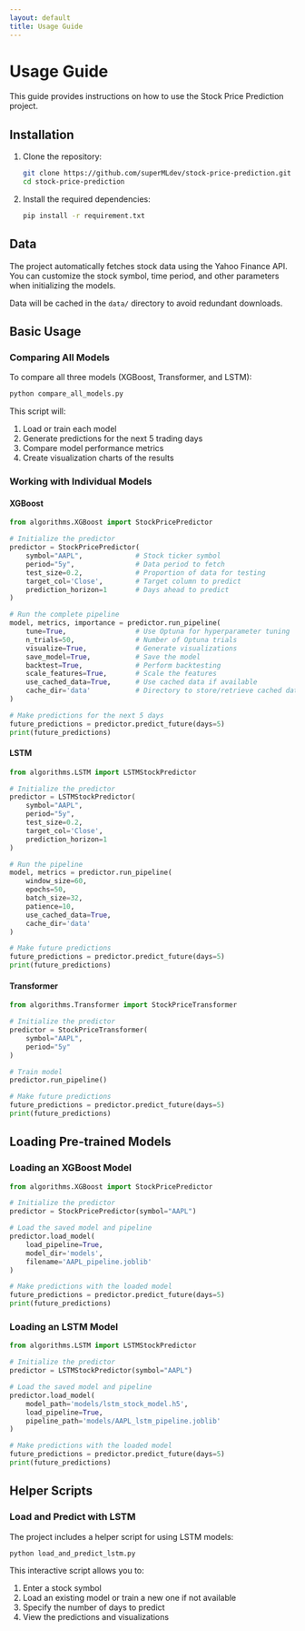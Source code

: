 ```yaml
---
layout: default
title: Usage Guide
---
```


# Usage Guide

This guide provides instructions on how to use the Stock Price Prediction project.

## Installation

1. Clone the repository:
   ```bash
   git clone https://github.com/superMLdev/stock-price-prediction.git
   cd stock-price-prediction
   ```

2. Install the required dependencies:
   ```bash
   pip install -r requirement.txt
   ```

## Data

The project automatically fetches stock data using the Yahoo Finance API. You can customize the stock symbol, time period, and other parameters when initializing the models.

Data will be cached in the `data/` directory to avoid redundant downloads.

## Basic Usage

### Comparing All Models

To compare all three models (XGBoost, Transformer, and LSTM):

```bash
python compare_all_models.py
```

This script will:
1. Load or train each model
2. Generate predictions for the next 5 trading days
3. Compare model performance metrics
4. Create visualization charts of the results

### Working with Individual Models

#### XGBoost

```python
from algorithms.XGBoost import StockPricePredictor

# Initialize the predictor
predictor = StockPricePredictor(
    symbol="AAPL",             # Stock ticker symbol
    period="5y",               # Data period to fetch
    test_size=0.2,             # Proportion of data for testing
    target_col='Close',        # Target column to predict
    prediction_horizon=1       # Days ahead to predict
)

# Run the complete pipeline
model, metrics, importance = predictor.run_pipeline(
    tune=True,                 # Use Optuna for hyperparameter tuning
    n_trials=50,               # Number of Optuna trials
    visualize=True,            # Generate visualizations
    save_model=True,           # Save the model
    backtest=True,             # Perform backtesting
    scale_features=True,       # Scale the features
    use_cached_data=True,      # Use cached data if available
    cache_dir='data'           # Directory to store/retrieve cached data
)

# Make predictions for the next 5 days
future_predictions = predictor.predict_future(days=5)
print(future_predictions)
```

#### LSTM

```python
from algorithms.LSTM import LSTMStockPredictor

# Initialize the predictor
predictor = LSTMStockPredictor(
    symbol="AAPL",
    period="5y",
    test_size=0.2,
    target_col='Close',
    prediction_horizon=1
)

# Run the pipeline
model, metrics = predictor.run_pipeline(
    window_size=60,
    epochs=50,
    batch_size=32,
    patience=10,
    use_cached_data=True,
    cache_dir='data'
)

# Make future predictions
future_predictions = predictor.predict_future(days=5)
print(future_predictions)
```

#### Transformer

```python
from algorithms.Transformer import StockPriceTransformer

# Initialize the predictor
predictor = StockPriceTransformer(
    symbol="AAPL",
    period="5y"
)

# Train model
predictor.run_pipeline()

# Make future predictions
future_predictions = predictor.predict_future(days=5)
print(future_predictions)
```

## Loading Pre-trained Models

### Loading an XGBoost Model

```python
from algorithms.XGBoost import StockPricePredictor

# Initialize the predictor
predictor = StockPricePredictor(symbol="AAPL")

# Load the saved model and pipeline
predictor.load_model(
    load_pipeline=True,
    model_dir='models',
    filename='AAPL_pipeline.joblib'
)

# Make predictions with the loaded model
future_predictions = predictor.predict_future(days=5)
print(future_predictions)
```

### Loading an LSTM Model

```python
from algorithms.LSTM import LSTMStockPredictor

# Initialize the predictor
predictor = LSTMStockPredictor(symbol="AAPL")

# Load the saved model and pipeline
predictor.load_model(
    model_path='models/lstm_stock_model.h5',
    load_pipeline=True,
    pipeline_path='models/AAPL_lstm_pipeline.joblib'
)

# Make predictions with the loaded model
future_predictions = predictor.predict_future(days=5)
print(future_predictions)
```

## Helper Scripts

### Load and Predict with LSTM

The project includes a helper script for using LSTM models:

```bash
python load_and_predict_lstm.py
```

This interactive script allows you to:
1. Enter a stock symbol
2. Load an existing model or train a new one if not available
3. Specify the number of days to predict
4. View the predictions and visualizations
